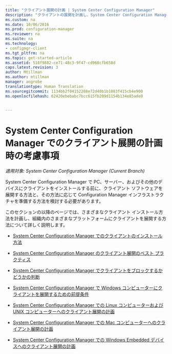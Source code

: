 ```yaml
---
title: "クライアント展開の計画 | System Center Configuration Manager"
description: "クライアントの展開を計画し、System Center Configuration Manager でインフラストラクチャを準備します。"
ms.custom: na
ms.date: 10/06/2016
ms.prod: configuration-manager
ms.reviewer: na
ms.suite: na
ms.technology:
- configmgr-client
ms.tgt_pltfrm: na
ms.topic: get-started-article
ms.assetid: 518f9882-ce71-48c3-9f47-cd968cfb658d
caps.latest.revision: 3
author: Mtillman
ms.author: mtillman
manager: angrobe
translationtype: Human Translation
ms.sourcegitcommit: 1134bb2f04152288e72d40b1b1083f415cb4e900
ms.openlocfilehash: 62420ebebabc7bcc615fb209d1154b134e85ade0


---
```

# <a name="planning-considerations-for-deploying-clients-in-system-center-configuration-manager"></a>System Center Configuration Manager でのクライアント展開の計画時の考慮事項

*適用対象: System Center Configuration Manager (Current Branch)*

System Center Configuration Manager で PC、サーバー、およびその他のデバイスにクライアントをインストールする前に、クライアント ソフトウェアを展開する方法と、その方法に応じて Configuration Manager インフラストラクチャを準備する方法を検討する必要があります。  

 このセクションの以降のページでは、さまざまなクライアント インストール方法を計画し、組織内のさまざまなプラットフォームにクライアントを展開する方法について詳しく説明します。  

-   [System Center Configuration Manager でのクライアントのインストール方法](../../../../core/clients/deploy/plan/client-installation-methods.md)  

-   [System Center Configuration Manager のクライアント展開のベスト プラクティス](../../../../core/clients/deploy/plan/best-practices-for-client-deployment.md)  

-   [System Center Configuration Manager でクライアントをブロックするかどうかの判断](../../../../core/clients/deploy/plan/determine-whether-to-block-clients.md)  

-   [System Center Configuration Manager で Windows コンピューターにクライアントを展開するための前提条件](../../../../core/clients/deploy/prerequisites-for-deploying-clients-to-windows-computers.md)  

-   [System Center Configuration Manager での Linux コンピューターおよび UNIX コンピューターへのクライアント展開の計画](../../../../core/clients/deploy/plan/planning-for-client-deployment-to-linux-and-unix-computers.md)  

-   [System Center Configuration Manager での Mac コンピューターへのクライアント展開の計画](../../../../core/clients/deploy/plan/planning-for-client-deployment-to-mac-computers.md)  

-   [System Center Configuration Manager での Windows Embedded デバイスへのクライアント展開の計画](../../../../core/clients/deploy/plan/planning-for-client-deployment-to-windows-embedded-devices.md)  



<!--HONumber=Nov16_HO1-->


